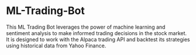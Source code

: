 # ML-Trading-Bot
This ML Trading Bot leverages the power of machine learning and sentiment analysis to make informed trading decisions in the stock market. It is designed to work with the Alpaca trading API and backtest its strategies using historical data from Yahoo Finance.
